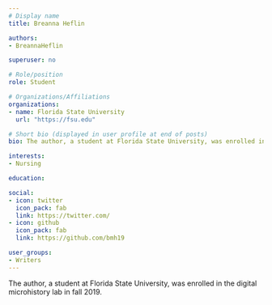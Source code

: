 ```yaml
---
# Display name
title: Breanna Heflin

authors:
- BreannaHeflin

superuser: no

# Role/position
role: Student

# Organizations/Affiliations
organizations:
- name: Florida State University
  url: "https://fsu.edu"

# Short bio (displayed in user profile at end of posts)
bio: The author, a student at Florida State University, was enrolled in the digital microhistory lab in fall 2019.

interests: 
- Nursing

education:

social:
- icon: twitter
  icon_pack: fab
  link: https://twitter.com/
- icon: github
  icon_pack: fab
  link: https://github.com/bmh19

user_groups:
- Writers
---
```

The author, a student at Florida State University, was enrolled in the digital microhistory lab in fall 2019.
